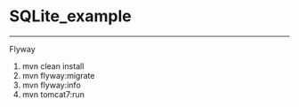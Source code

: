 # SQLite_example

*********************

Flyway

1. mvn clean install
2. mvn flyway:migrate
3. mvn flyway:info
4. mvn tomcat7:run
